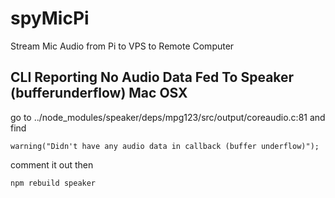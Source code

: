 # spyMicPi
Stream Mic Audio from Pi to VPS to Remote Computer


## CLI Reporting No Audio Data Fed To Speaker (bufferunderflow) Mac OSX
 go to ../node_modules/speaker/deps/mpg123/src/output/coreaudio.c:81 and find

```
warning("Didn't have any audio data in callback (buffer underflow)");
```
comment it out then

```
npm rebuild speaker
```
